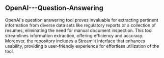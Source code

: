 ## OpenAI---Question-Answering

OpenAI's question answering tool proves invaluable for extracting pertinent information from diverse data sets like regulatory reports or a collection of resumes, eliminating the need for manual document inspection. This tool streamlines information extraction, offering efficiency and accuracy.  
Moreover, the repository includes a Streamlit interface that enhances usability, providing a user-friendly experience for effortless utilization of the tool.
